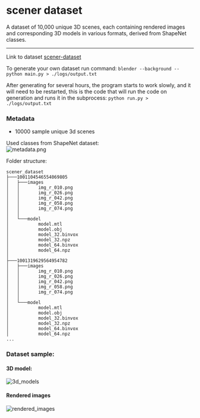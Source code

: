 # scener dataset

A dataset of 10,000 unique 3D scenes, each containing rendered images and corresponding 3D models in various formats, derived from ShapeNet classes.

<hr>

Link to dataset [scener-dataset](https://github.com/imangali01/scener-dataset/releases/tag/v1.0)

To generate your own dataset run command:
`blender --background --python main.py > ./logs/output.txt`

After generating for several hours, the program starts to work slowly, and it will need to be restarted, this is the code that will run the code on generation and runs it in the subprocess:
`python run.py > ./logs/output.txt`

### Metadata
- 10000 sample unique 3d scenes

Used classes from ShapeNet dataset:<br>
![metadata.png](https://github.com/imangali01/scener-dataset/blob/main/images/metadata.png)

Folder structure:
```
scener_dataset
├───1001104546554069805
│   ├───images
│   │       img_r_010.png
│   │       img_r_026.png
│   │       img_r_042.png
│   │       img_r_058.png
│   │       img_r_074.png
│   │
│   └───model
│           model.mtl
│           model.obj
│           model_32.binvox
│           model_32.npz
│           model_64.binvox
│           model_64.npz
│
├───1001319629564954782
│   ├───images
│   │       img_r_010.png
│   │       img_r_026.png
│   │       img_r_042.png
│   │       img_r_058.png
│   │       img_r_074.png
│   │
│   └───model
│           model.mtl
│           model.obj
│           model_32.binvox
│           model_32.npz
│           model_64.binvox
│           model_64.npz
...
```

### Dataset sample:<br>

#### 3D model:
![3d_models](https://github.com/imangali01/scener-dataset/blob/main/images/3d_models.png)

#### Rendered images
![rendered_images](https://github.com/imangali01/scener-dataset/blob/main/images/rendered_images.png)
